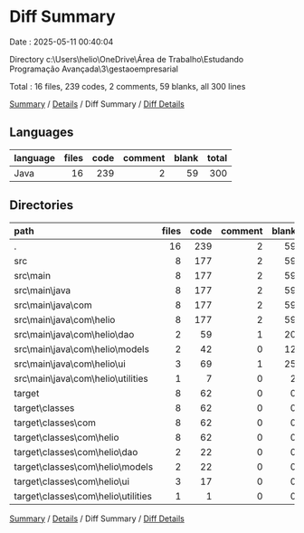 # Diff Summary

Date : 2025-05-11 00:40:04

Directory c:\\Users\\helio\\OneDrive\\Área de Trabalho\\Estudando Programação Avançada\\3\\gestaoempresarial

Total : 16 files,  239 codes, 2 comments, 59 blanks, all 300 lines

[Summary](results.md) / [Details](details.md) / Diff Summary / [Diff Details](diff-details.md)

## Languages
| language | files | code | comment | blank | total |
| :--- | ---: | ---: | ---: | ---: | ---: |
| Java | 16 | 239 | 2 | 59 | 300 |

## Directories
| path | files | code | comment | blank | total |
| :--- | ---: | ---: | ---: | ---: | ---: |
| . | 16 | 239 | 2 | 59 | 300 |
| src | 8 | 177 | 2 | 59 | 238 |
| src\\main | 8 | 177 | 2 | 59 | 238 |
| src\\main\\java | 8 | 177 | 2 | 59 | 238 |
| src\\main\\java\\com | 8 | 177 | 2 | 59 | 238 |
| src\\main\\java\\com\\helio | 8 | 177 | 2 | 59 | 238 |
| src\\main\\java\\com\\helio\\dao | 2 | 59 | 1 | 20 | 80 |
| src\\main\\java\\com\\helio\\models | 2 | 42 | 0 | 12 | 54 |
| src\\main\\java\\com\\helio\\ui | 3 | 69 | 1 | 25 | 95 |
| src\\main\\java\\com\\helio\\utilities | 1 | 7 | 0 | 2 | 9 |
| target | 8 | 62 | 0 | 0 | 62 |
| target\\classes | 8 | 62 | 0 | 0 | 62 |
| target\\classes\\com | 8 | 62 | 0 | 0 | 62 |
| target\\classes\\com\\helio | 8 | 62 | 0 | 0 | 62 |
| target\\classes\\com\\helio\\dao | 2 | 22 | 0 | 0 | 22 |
| target\\classes\\com\\helio\\models | 2 | 22 | 0 | 0 | 22 |
| target\\classes\\com\\helio\\ui | 3 | 17 | 0 | 0 | 17 |
| target\\classes\\com\\helio\\utilities | 1 | 1 | 0 | 0 | 1 |

[Summary](results.md) / [Details](details.md) / Diff Summary / [Diff Details](diff-details.md)
